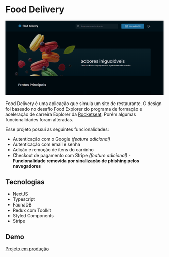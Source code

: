 # Food Delivery

![Food Delivery Screenshot](./public/assets/food-delivery-screenshot.png)

Food Delivery é uma aplicação que simula um site de restaurante. O design foi baseado no desafio Food Explorer do programa de formação e aceleração de carreira Explorer da [Rocketseat](https://github.com/Rocketseat). Porém algumas funcionalidades foram alteradas.

Esse projeto possui as seguintes funcionalidades:

- Autenticação com o Google _(feature adicional)_
- Autenticação com email e senha
- Adição e remoção de itens do carrinho
- Checkout de pagamento com Stripe _(feature adicional)_ - **Funcionalidade removida por sinalização de phishing pelos navegadores**

## Tecnologias

- NextJS
- Typescript
- FaunaDB
- Redux com Toolkit
- Styled Components
- Stripe

## Demo

[Projeto em produção](https://food-delivery-jso.vercel.app/)
